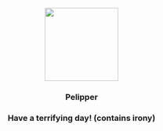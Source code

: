 <p align="center">
    <img src="https://raw.githubusercontent.com/PokeAPI/sprites/master/sprites/pokemon/279.png" width="150" height="150">
</p>
<h3 align="center"> <b>Pelipper</b></h3>
<h3 align="center">Have a terrifying day! (contains irony)</h3>
